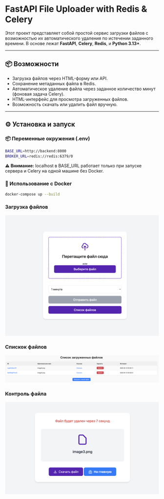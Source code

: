 # FastAPI File Uploader with Redis & Celery

Этот проект представляет собой простой сервис загрузки файлов с возможностью их автоматического удаления по истечении заданного времени. В основе лежат **FastAPI**, **Celery**, **Redis**, и **Python 3.13+**.

---


## 📦 Возможности

- Загрузка файлов через HTML-форму или API.
- Сохранение метаданных файла в Redis.
- Автоматическое удаление файла через заданное количество минут (фоновая задача Celery).
- HTML-интерфейс для просмотра загруженных файлов.
- Возможность скачать или удалить файл вручную.

---

## ⚙️ Установка и запуск

### 📦 Переменные окружения (.env)
```bash
BASE_URL=http://backend:8000
BROKER_URL=redis://redis:6379/0
```

⚠️ **Внимание:** localhost в BASE_URL работает только при запуске сервера и Celery на одной машине без Docker.


### 🐳 Использование с Docker
```bash
docker-compose up --build
```
### Загрузка файлов
![image3.png](app/static/image3.png)

### Спискок файлов
![image1.png](app/static/image1.png)

### Контроль файла
![image2.png](app/static/image2.png)
